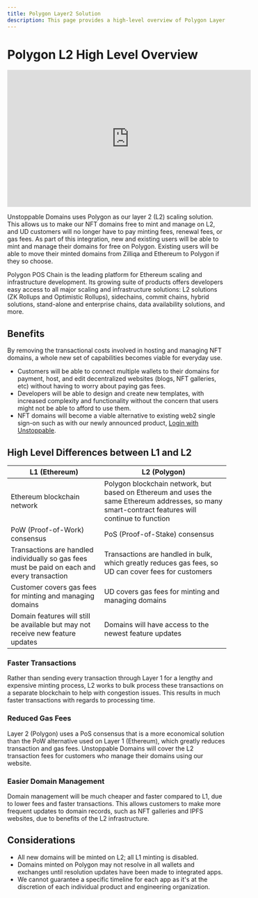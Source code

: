 ```yaml
---
title: Polygon Layer2 Solution
description: This page provides a high-level overview of Polygon Layer 2 scaling solution for Unstoppable Domains.
---
```


# Polygon L2 High Level Overview

<iframe width="560" height="315" src="https://www.youtube.com/embed/5IVXzy2VBeY" title="YouTube video player" frameborder="0" allow="accelerometer; autoplay; clipboard-write; encrypted-media; gyroscope; picture-in-picture" allowfullscreen></iframe>

Unstoppable Domains uses Polygon as our layer 2 (L2) scaling solution. This allows us to make our NFT domains free to mint and manage on L2, and UD customers will no longer have to pay minting fees, renewal fees, or gas fees. As part of this integration, new and existing users will be able to mint and manage their domains for free on Polygon. Existing users will be able to move their minted domains from Zilliqa and Ethereum to Polygon if they so choose.

Polygon POS Chain is the leading platform for Ethereum scaling and infrastructure development. Its growing suite of products offers developers easy access to all major scaling and infrastructure solutions: L2 solutions (ZK Rollups and Optimistic Rollups), sidechains, commit chains, hybrid solutions, stand-alone and enterprise chains, data availability solutions, and more.

## Benefits

By removing the transactional costs involved in hosting and managing NFT domains, a whole new set of capabilities becomes viable for everyday use.

* Customers will be able to connect multiple wallets to their domains for payment, host, and edit decentralized websites (blogs, NFT galleries, etc) without having to worry about paying gas fees.
* Developers will be able to design and create new templates, with increased complexity and functionality without the concern that users might not be able to afford to use them.
* NFT domains will become a viable alternative to existing web2 single sign-on such as with our newly announced product, [Login with Unstoppable](broken-reference).

## High Level Differences between L1 and L2

| L1 (Ethereum)                                                                                | L2 (Polygon)                                                                                                                                      |
| -------------------------------------------------------------------------------------------- | ------------------------------------------------------------------------------------------------------------------------------------------------- |
| Ethereum blockchain network                                                                  | Polygon blockchain network, but based on Ethereum and uses the same Ethereum addresses, so many smart-contract features will continue to function |
| PoW (Proof-of-Work) consensus                                                                | PoS (Proof-of-Stake) consensus                                                                                                                    |
| Transactions are handled individually so gas fees must be paid on each and every transaction | Transactions are handled in bulk, which greatly reduces gas fees, so UD can cover fees for customers                                              |
| Customer covers gas fees for minting and managing domains                                    | UD covers gas fees for minting and managing domains                                                                                               |
| Domain features will still be available but may not receive new feature updates              | Domains will have access to the newest feature updates                                                                                            |

### Faster Transactions

Rather than sending every transaction through Layer 1 for a lengthy and expensive minting process, L2 works to bulk process these transactions on a separate blockchain to help with congestion issues. This results in much faster transactions with regards to processing time.

### Reduced Gas Fees

Layer 2 (Polygon) uses a PoS consensus that is a more economical solution than the PoW alternative used on Layer 1 (Ethereum), which greatly reduces transaction and gas fees. Unstoppable Domains will cover the L2 transaction fees for customers who manage their domains using our website.

### Easier Domain Management

Domain management will be much cheaper and faster compared to L1, due to lower fees and faster transactions. This allows customers to make more frequent updates to domain records, such as NFT galleries and IPFS websites, due to benefits of the L2 infrastructure.

## Considerations

* All new domains will be minted on L2; all L1 minting is disabled.
* Domains minted on Polygon may not resolve in all wallets and exchanges until resolution updates have been made to integrated apps.
* We cannot guarantee a specific timeline for each app as it's at the discretion of each individual product and engineering organization.
